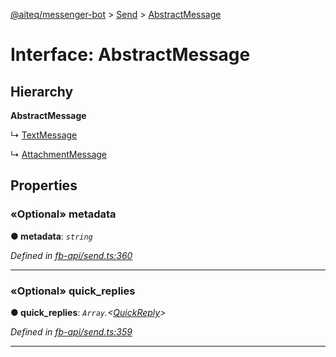 [@aiteq/messenger-bot](../README.md) > [Send](../modules/send.md) > [AbstractMessage](../interfaces/send.abstractmessage.md)



# Interface: AbstractMessage

## Hierarchy

**AbstractMessage**

↳  [TextMessage](send.textmessage.md)




↳  [AttachmentMessage](send.attachmentmessage.md)









## Properties
<a id="metadata"></a>

### «Optional» metadata

**●  metadata**:  *`string`* 

*Defined in [fb-api/send.ts:360](https://github.com/aiteq/messenger-bot/blob/a540dbb/src/fb-api/send.ts#L360)*





___

<a id="quick_replies"></a>

### «Optional» quick_replies

**●  quick_replies**:  *`Array`.<[QuickReply](../modules/send.md#quickreply)>* 

*Defined in [fb-api/send.ts:359](https://github.com/aiteq/messenger-bot/blob/a540dbb/src/fb-api/send.ts#L359)*





___


